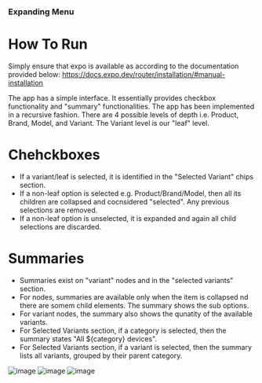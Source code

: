 ### Expanding Menu

# How To Run
Simply ensure that expo is available as according to the documentation provided below:
https://docs.expo.dev/router/installation/#manual-installation

The app has a simple interface. It essentially provides checkbox functionality and "summary" functionalities.
The app has been implemented in a recursive fashion. There are 4 possible levels of depth i.e. Product, Brand, Model, and Variant.
The Variant level is our "leaf" level.

# Chehckboxes
- If a variant/leaf is selected, it is identified in the "Selected Variant" chips section.
- If a non-leaf option is selected e.g. Product/Brand/Model, then all its children are collapsed and cocnsidered "selected". Any previous selections are removed.
- If a non-leaf option is unselected, it is expanded and again all child selections are discarded.

# Summaries
- Summaries exist on "variant" nodes and in the "selected variants" section.
- For nodes, summaries are available only when the item is collapsed nd there are somem child elements. The summary shows the sub options.
- For variant nodes, the summary also shows the qunatity of the available variants.
- For Selected Variants section, if a category is selected, then the summary states "All ${category} devices".
- For Selected Variants section, if a variant is selected, then the summary lists all variants, grouped by their parent category.

![image](https://github.com/Raja-Salman-Tariq/ExpandingMenu/assets/46603998/8937fbf9-c6fd-4242-a9a6-05aa5d5a7b01)
![image](https://github.com/Raja-Salman-Tariq/ExpandingMenu/assets/46603998/cd00ee74-93f9-4b1a-b399-c397cab913a2)
![image](https://github.com/Raja-Salman-Tariq/ExpandingMenu/assets/46603998/08d691b3-1620-4fbb-a9cf-88bebab19735)

